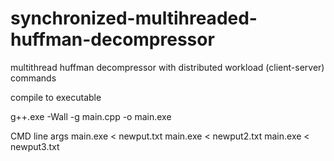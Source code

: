 # synchronized-multihreaded-huffman-decompressor
multithread huffman decompressor with distributed workload (client-server)
commands

compile to executable

g++.exe -Wall -g main.cpp -o main.exe


CMD line args
main.exe < newput.txt
main.exe < newput2.txt
main.exe < newput3.txt
